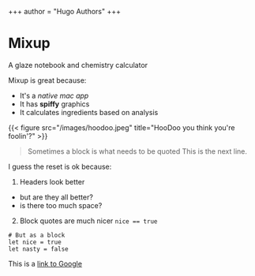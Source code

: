 +++
author = "Hugo Authors"
+++

# Mixup

A glaze notebook and chemistry calculator
 
Mixup is great because:
* It's a *native mac app*
* It has **spiffy** graphics
* It calculates ingredients based on analysis

{{< figure src="/images/hoodoo.jpeg" title="HooDoo you think you're foolin'?" >}}

> Sometimes a block is what needs to be quoted
This is the next line.

I guess the reset is ok because:
1) Headers look better
  - but are they all better?
  - is there too much space?
2) Block quotes are much nicer `nice == true`

```
# But as a block
let nice = true
let nasty = false
```

This is a [link to Google](https://google.com)